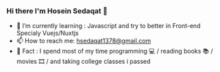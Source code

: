 ### Hi there I'm Hosein Sedaqat 👋




- 🌱 I’m currently learning : Javascript and try to better in Front-end Specialy Vuejs/Nuxtjs
- 📫 How to reach me: hsedaqat1378@gmail.com
- 🐠 Fact : I spend most of my time programming 💻 / reading books 📚 / movies 🎞 / and taking college classes i passed 
